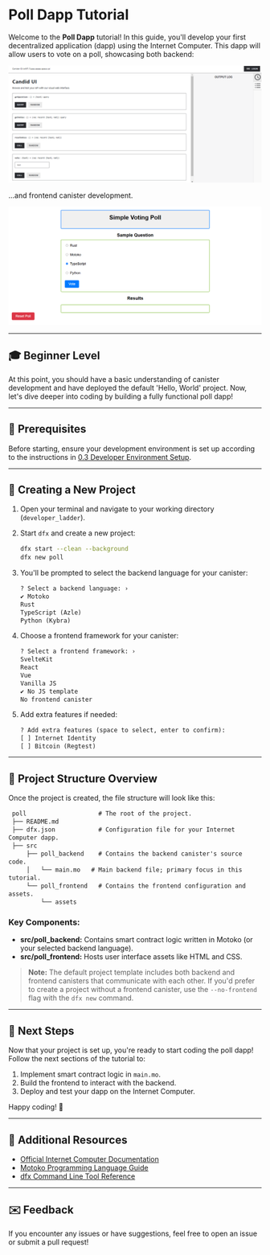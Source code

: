 # Poll Dapp Tutorial

Welcome to the **Poll Dapp** tutorial! In this guide, you'll develop your first decentralized application (dapp) using the Internet Computer. This dapp will allow users to vote on a poll, showcasing both backend:

![Poll Dapp Backend screenshot](Backend-image.PNG)

...and frontend canister development.

![Poll Dapp Backend screenshot](Frontend-image.PNG)

---

## 🎓 **Beginner Level**  

At this point, you should have a basic understanding of canister development and have deployed the default 'Hello, World' project. Now, let's dive deeper into coding by building a fully functional poll dapp!

---

## 🔗 **Prerequisites**

Before starting, ensure your development environment is set up according to the instructions in [0.3 Developer Environment Setup](#).

---

## 📂 **Creating a New Project**

1. Open your terminal and navigate to your working directory (`developer_ladder`).
2. Start `dfx` and create a new project:

   ```bash
   dfx start --clean --background
   dfx new poll
   ```

3. You'll be prompted to select the backend language for your canister:

   ```
   ? Select a backend language: ›
   ✔ Motoko
   Rust
   TypeScript (Azle)
   Python (Kybra)
   ```

4. Choose a frontend framework for your canister:

   ```
   ? Select a frontend framework: ›
   SvelteKit
   React
   Vue
   Vanilla JS
   ✔ No JS template
   No frontend canister
   ```

5. Add extra features if needed:

   ```
   ? Add extra features (space to select, enter to confirm):
   [ ] Internet Identity
   [ ] Bitcoin (Regtest)
   ```

---

## 📁 **Project Structure Overview**

Once the project is created, the file structure will look like this:

```
 poll                    # The root of the project.
 ├── README.md
 ├── dfx.json            # Configuration file for your Internet Computer dapp.
 ├── src
     ├── poll_backend    # Contains the backend canister's source code.
     │   └── main.mo   # Main backend file; primary focus in this tutorial.
     └── poll_frontend   # Contains the frontend configuration and assets.
         └── assets
```

### Key Components:

- **src/poll_backend:** Contains smart contract logic written in Motoko (or your selected backend language).
- **src/poll_frontend:** Hosts user interface assets like HTML and CSS.

> **Note:** The default project template includes both backend and frontend canisters that communicate with each other. If you'd prefer to create a project without a frontend canister, use the `--no-frontend` flag with the `dfx new` command.

---

## 🚀 **Next Steps**

Now that your project is set up, you're ready to start coding the poll dapp! Follow the next sections of the tutorial to:

1. Implement smart contract logic in `main.mo`.
2. Build the frontend to interact with the backend.
3. Deploy and test your dapp on the Internet Computer.

Happy coding! 🚀

---

## 📖 **Additional Resources**

- [Official Internet Computer Documentation](https://internetcomputer.org/docs)
- [Motoko Programming Language Guide](https://internetcomputer.org/docs/current/developer-docs/build/languages/motoko)
- [dfx Command Line Tool Reference](https://internetcomputer.org/docs/current/references/cli-reference/dfx)

---

## ✉️ **Feedback**

If you encounter any issues or have suggestions, feel free to open an issue or submit a pull request!

